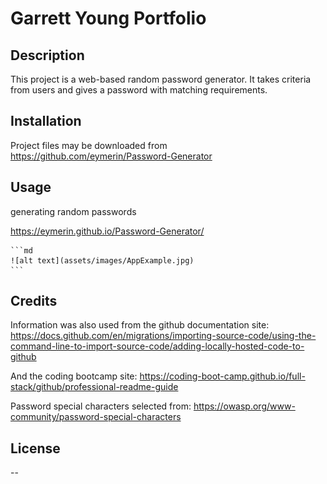 # Garrett Young Portfolio

## Description

This project is a web-based random password generator. It takes criteria from users and gives a password with matching requirements.

## Installation

Project files may be downloaded from https://github.com/eymerin/Password-Generator

## Usage

generating random passwords

https://eymerin.github.io/Password-Generator/

    ```md
    ![alt text](assets/images/AppExample.jpg)
    ```

## Credits

Information was also used from the github documentation site:
https://docs.github.com/en/migrations/importing-source-code/using-the-command-line-to-import-source-code/adding-locally-hosted-code-to-github

And the coding bootcamp site:
https://coding-boot-camp.github.io/full-stack/github/professional-readme-guide

Password special characters selected from:
https://owasp.org/www-community/password-special-characters

## License

--